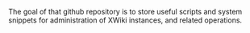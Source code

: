 The goal of that github repository is to store useful scripts and system snippets for administration of XWiki instances, and related operations.
